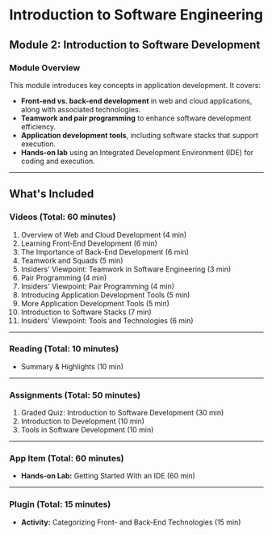 # **Introduction to Software Engineering**  
## **Module 2: Introduction to Software Development**  

### **Module Overview**  
This module introduces key concepts in application development. It covers:  
- **Front-end vs. back-end development** in web and cloud applications, along with associated technologies.  
- **Teamwork and pair programming** to enhance software development efficiency.  
- **Application development tools**, including software stacks that support execution.  
- **Hands-on lab** using an Integrated Development Environment (IDE) for coding and execution.  

---

## **What's Included**  

### **Videos (Total: 60 minutes)**
1. Overview of Web and Cloud Development (4 min)  
2. Learning Front-End Development (6 min)  
3. The Importance of Back-End Development (6 min)  
4. Teamwork and Squads (5 min)  
5. Insiders' Viewpoint: Teamwork in Software Engineering (3 min)  
6. Pair Programming (4 min)  
7. Insiders' Viewpoint: Pair Programming (4 min)  
8. Introducing Application Development Tools (5 min)  
9. More Application Development Tools (5 min)  
10. Introduction to Software Stacks (7 min)  
11. Insiders' Viewpoint: Tools and Technologies (6 min)  

---

### **Reading (Total: 10 minutes)**
- Summary & Highlights (10 min)  

---

### **Assignments (Total: 50 minutes)**
1. Graded Quiz: Introduction to Software Development (30 min)  
2. Introduction to Development (10 min)  
3. Tools in Software Development (10 min)  

---

### **App Item (Total: 60 minutes)**
- **Hands-on Lab:** Getting Started With an IDE (60 min)  

---

### **Plugin (Total: 15 minutes)**
- **Activity:** Categorizing Front- and Back-End Technologies (15 min)  

<!-- Done -->
<!-- Introduction to Development -->
<!-- Tools in Software Development -->